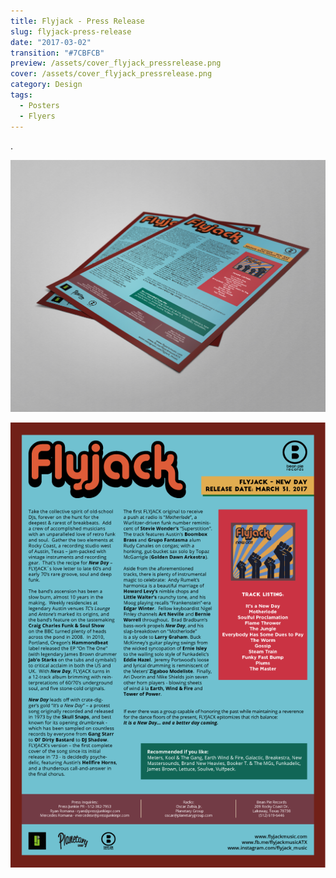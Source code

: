 ```yaml
---
title: Flyjack - Press Release
slug: flyjack-press-release
date: "2017-03-02"
transition: "#7CBFCB"
preview: /assets/cover_flyjack_pressrelease.png
cover: /assets/cover_flyjack_pressrelease.png
category: Design
tags:
  - Posters
  - Flyers
---
```


.

![](/assets/flyjack_pressrelease_00.png)

![](/assets/flyjack_pressrelease_01.png)
